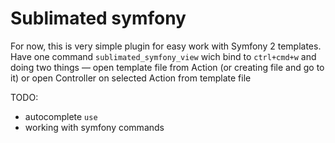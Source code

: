 # Sublimated symfony

For now, this is very simple plugin for easy work with Symfony 2 templates.
Have one command `sublimated_symfony_view` wich bind to `ctrl+cmd+w` and doing
two things — open template file from Action (or creating file and go to it) or
open Controller on selected Action from template file

TODO:
* autocomplete `use`
* working with symfony commands